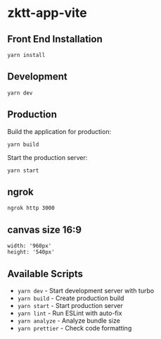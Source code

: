 # zktt-app-vite

## Front End Installation

`
yarn install
`

## Development

`
yarn dev
`

## Production

Build the application for production:

`
yarn build
`

Start the production server:

`
yarn start
`

## ngrok

`
ngrok http 3000
`

## canvas size 16:9

```
width: '960px' 
height: '540px'    
```

## Available Scripts

- `yarn dev` - Start development server with turbo
- `yarn build` - Create production build
- `yarn start` - Start production server
- `yarn lint` - Run ESLint with auto-fix
- `yarn analyze` - Analyze bundle size
- `yarn prettier` - Check code formatting
